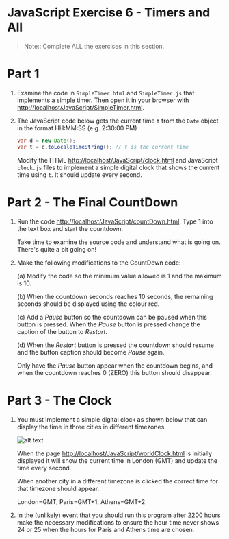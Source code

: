# JavaScript Exercise 6 - Timers and All
		
> Note:: Complete ALL the exercises in this section.


<!-- ## Fetch latest Repository Branch

```
$ cd /DRIVE/xampp/htdocs/JavaScript
$ git pull --no-edit https://github.com/noucampdotorgCSS2019/JavaScript.git latest
$ git status

``` -->
	
# Part 1

1.	Examine the code in ``SimpleTimer.html`` and ``SimpleTimer.js`` that implements a simple timer.  Then open it in your browser with [http://localhost/JavaScript/SimpleTimer.html](http://localhost/JavaScript/SimpleTimer.html).  
	
1.	The JavaScript code below gets the current time ``t`` from the ``Date`` object in the format HH:MM:SS (e.g. 2:30:00 PM)

	```java
	var d = new Date();
	var t = d.toLocaleTimeString(); // t is the current time

	```

	Modify the HTML [http://localhost/JavaScript/clock.html](http://localhost/JavaScript/clock.html) and JavaScript ``clock.js`` files to implement a simple digital clock that shows the current time using ``t``. It should update every second.

<!-- 1.	Push your code to **your private** repository on GitHub.  Type these commands into your *Git Bash* client:

	```
	$ cd /<DRIVE>/xampp/htdocs/JavaScript
	$ git status
	$ git add .
	$ git commit -m "Exercise 6 - Part 1 DONE|PARTIAL|HELP"
	$ git push origin master
	$ git status

	``` -->


# Part 2 - The Final CountDown

1.	Run the code [http://localhost/JavaScript/countDown.html](http://localhost/JavaScript/countDown.html).  Type 1 into the text box and start the countdown.

	Take time to examine the source code and understand what is going on.  There's quite a bit going on!


1.	Make the following modifications to the CountDown code:

	(a) Modify the code so the minimum value allowed is 1 and the maximum is 10.
	
	(b) When the countdown seconds reaches 10 seconds, the remaining seconds should be displayed using the colour red.
	
	(c) Add a *Pause* button so the countdown can be paused when this button is pressed. When the *Pause* button is pressed change the caption of the button to *Restart*. 
	
	(d) When the *Restart* button is pressed the countdown should resume and the button caption should become *Pause* again. 

	Only have the *Pause* button appear when the countdown begins, and when the countdown reaches 0 (ZERO) this button should disappear.


<!-- 1.	Push your code to **your private** repository on GitHub.  Type these commands into your *Git Bash* client:

	```
	$ cd /<DRIVE>/xampp/htdocs/JavaScript
	$ git status
	$ git add .
	$ git commit -m "Exercise 6 - Part 2 DONE|PARTIAL|HELP"
	$ git push origin master
	$ git status

	``` -->

# Part 3 - The Clock

1.	You must implement a simple digital clock as shown below that can display the time in three cities in different timezones. 
	
	![alt text](../images/clock.png "Clock")

	When the page [http://localhost/JavaScript/worldClock.html](http://localhost/JavaScript/worldClock.html) is initially displayed it will show the current time in London (GMT) and update the time every second.
	
	When another city in a different timezone is clicked the correct time for that timezone should appear.
	
	London=GMT, Paris=GMT+1, Athens=GMT+2
	

1.	In the (unlikely) event that you should run this program after 2200 hours make the necessary modifications to ensure the hour time never shows 24 or 25 when the hours for Paris and Athens time are chosen. 


<!-- 1.	Push your code to **your private** repository on GitHub.  Type these commands into your *Git Bash* client:

	```
	$ cd /<DRIVE>/xampp/htdocs/JavaScript
	$ git status
	$ git add .
	$ git commit -m "Exercise 6 - Part 3 DONE|PARTIAL|HELP"
	$ git push origin master
	$ git status

	``` -->

